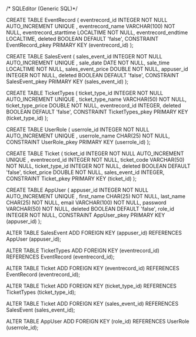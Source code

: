 /* SQLEditor (Generic SQL)*/


CREATE TABLE EventRecord
(
eventrecord_id INTEGER NOT NULL AUTO_INCREMENT  UNIQUE ,
eventrecord_name VARCHAR(100) NOT NULL,
eventrecord_starttime LOCALTIME NOT NULL,
eventrecord_endtime LOCALTIME,
deleted BOOLEAN DEFAULT 'false',
CONSTRAINT EventRecord_pkey PRIMARY KEY (eventrecord_id)
);

CREATE TABLE SalesEvent
(
sales_event_id INTEGER NOT NULL AUTO_INCREMENT  UNIQUE ,
sale_date DATE NOT NULL,
sale_time LOCALTIME NOT NULL,
sales_event_price DOUBLE NOT NULL,
appuser_id INTEGER NOT NULL,
deleted BOOLEAN DEFAULT 'false',
CONSTRAINT SalesEvent_pkey PRIMARY KEY (sales_event_id)
);

CREATE TABLE TicketTypes
(
ticket_type_id INTEGER NOT NULL AUTO_INCREMENT  UNIQUE ,
ticket_type_name VARCHAR(50) NOT NULL,
ticket_type_price DOUBLE NOT NULL,
eventrecord_id INTEGER,
deleted BOOLEAN DEFAULT 'false',
CONSTRAINT TicketTypes_pkey PRIMARY KEY (ticket_type_id)
);

CREATE TABLE UserRole
(
userrole_id INTEGER NOT NULL AUTO_INCREMENT  UNIQUE ,
userrole_name CHAR(25) NOT NULL,
CONSTRAINT UserRole_pkey PRIMARY KEY (userrole_id)
);

CREATE TABLE Ticket
(
ticket_id INTEGER NOT NULL AUTO_INCREMENT  UNIQUE ,
eventrecord_id INTEGER NOT NULL,
ticket_code VARCHAR(50) NOT NULL,
ticket_type_id INTEGER NOT NULL,
deleted BOOLEAN DEFAULT 'false',
ticket_price DOUBLE NOT NULL,
sales_event_id INTEGER,
CONSTRAINT Ticket_pkey PRIMARY KEY (ticket_id)
);

CREATE TABLE AppUser
(
appuser_id INTEGER NOT NULL AUTO_INCREMENT  UNIQUE ,
first_name CHAR(25) NOT NULL,
last_name CHAR(25) NOT NULL,
email VARCHAR(100) NOT NULL,
password VARCHAR(50) NOT NULL,
deleted BOOLEAN DEFAULT 'false',
role_id INTEGER NOT NULL,
CONSTRAINT AppUser_pkey PRIMARY KEY (appuser_id)
);

ALTER TABLE SalesEvent ADD FOREIGN KEY (appuser_id) REFERENCES AppUser (appuser_id);

ALTER TABLE TicketTypes ADD FOREIGN KEY (eventrecord_id) REFERENCES EventRecord (eventrecord_id);

ALTER TABLE Ticket ADD FOREIGN KEY (eventrecord_id) REFERENCES EventRecord (eventrecord_id);

ALTER TABLE Ticket ADD FOREIGN KEY (ticket_type_id) REFERENCES TicketTypes (ticket_type_id);

ALTER TABLE Ticket ADD FOREIGN KEY (sales_event_id) REFERENCES SalesEvent (sales_event_id);

ALTER TABLE AppUser ADD FOREIGN KEY (role_id) REFERENCES UserRole (userrole_id);
